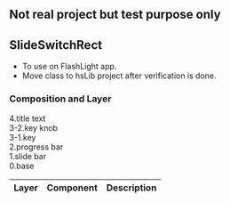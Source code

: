 ## Not real project but test purpose only

## SlideSwitchRect
- To use on FlashLight app. 
- Move class to hsLib project after verification is done.
  
### Composition and Layer
4.title text  
3-2.key knob  
3-1.key  
2.progress bar  
1.slide bar  
0.base  

| Layer | Component | Description |  
| :---: | :---: | :---: |  
